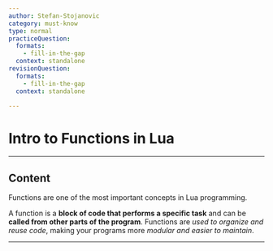 ```yaml
---
author: Stefan-Stojanovic
category: must-know
type: normal
practiceQuestion:
  formats:
    - fill-in-the-gap
  context: standalone
revisionQuestion:
  formats:
    - fill-in-the-gap
  context: standalone

---
```


# Intro to Functions in Lua

---

## Content

Functions are one of the most important concepts in Lua programming. 

A function is a **block of code that performs a specific task** and can be **called from other parts of the program**. Functions are *used to organize and reuse code*, making your programs more *modular and easier to maintain*.

---
